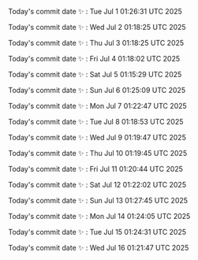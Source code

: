Today's commit date ✨ : Tue Jul 1 01:26:31 UTC 2025 

Today's commit date ✨ : Wed Jul 2 01:18:25 UTC 2025 

Today's commit date ✨ : Thu Jul 3 01:18:25 UTC 2025 

Today's commit date ✨ : Fri Jul 4 01:18:02 UTC 2025 

Today's commit date ✨ : Sat Jul 5 01:15:29 UTC 2025 

Today's commit date ✨ : Sun Jul 6 01:25:09 UTC 2025 

Today's commit date ✨ : Mon Jul 7 01:22:47 UTC 2025 

Today's commit date ✨ : Tue Jul 8 01:18:53 UTC 2025 

Today's commit date ✨ : Wed Jul 9 01:19:47 UTC 2025 

Today's commit date ✨ : Thu Jul 10 01:19:45 UTC 2025 

Today's commit date ✨ : Fri Jul 11 01:20:44 UTC 2025 

Today's commit date ✨ : Sat Jul 12 01:22:02 UTC 2025 

Today's commit date ✨ : Sun Jul 13 01:27:45 UTC 2025 

Today's commit date ✨ : Mon Jul 14 01:24:05 UTC 2025 

Today's commit date ✨ : Tue Jul 15 01:24:31 UTC 2025 

Today's commit date ✨ : Wed Jul 16 01:21:47 UTC 2025 

